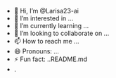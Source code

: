 - 👋 Hi, I’m @Larisa23-ai
- 👀 I’m interested in ...
- 🌱 I’m currently learning ...
- 💞️ I’m looking to collaborate on ...
- 📫 How to reach me ...
- 😄 Pronouns: ...
- ⚡ Fun fact: ..README.md
- .

<!---
Larisa23-ai/Larisa23-ai is a ✨ special ✨ repository because its `README.md` (this file) appears on your GitHub profile.
You can click the Preview link to take a look at your changes.
--->

